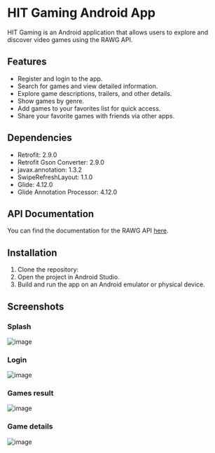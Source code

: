 # HIT Gaming Android App

HIT Gaming is an Android application that allows users to explore and discover video games using the RAWG API.

## Features

- Register and login to the app.
- Search for games and view detailed information.
- Explore game descriptions, trailers, and other details.
- Show games by genre.
- Add games to your favorites list for quick access.
- Share your favorite games with friends via other apps.



## Dependencies

- Retrofit: 2.9.0
- Retrofit Gson Converter: 2.9.0
- javax.annotation: 1.3.2
- SwipeRefreshLayout: 1.1.0
- Glide: 4.12.0
- Glide Annotation Processor: 4.12.0

## API Documentation

You can find the documentation for the RAWG API [here](https://rawg.io/apidocs).

## Installation

1. Clone the repository:
2. Open the project in Android Studio.
3. Build and run the app on an Android emulator or physical device.

## Screenshots
### Splash 
![image](https://github.com/srjuchenko/HITGaming/assets/76474133/1c65204a-1b2b-4e13-b923-dd70ea68b9bb)

### Login 
![image](https://github.com/srjuchenko/HITGaming/assets/76474133/02b8f6a7-8554-46fc-bd79-3427b26aebfc)

### Games result 
![image](https://github.com/srjuchenko/HITGaming/assets/76474133/2bd08b1d-2b7f-4529-8c76-0bc09681a6bf)

### Game details
![image](https://github.com/srjuchenko/HITGaming/assets/76474133/e886339d-458a-4eea-ab63-bdae52945f28)

